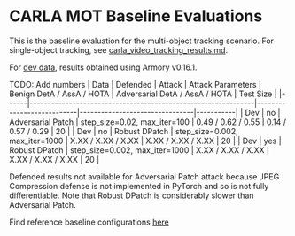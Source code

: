 # CARLA MOT Baseline Evaluations

This is the baseline evaluation for the multi-object tracking scenario.  For single-object tracking, see [carla_video_tracking_results.md](../baseline_results/carla_video_tracking_results.md).

For [dev data](../armory/data/adversarial/carla_mot_dev.py), results obtained using Armory v0.16.1.

TODO: Add numbers
| Data | Defended | Attack            | Attack Parameters              | Benign DetA / AssA / HOTA | Adversarial DetA / AssA / HOTA | Test Size |
|------|---------------------------------------------------------------|---------------------------|--------------------------------|-----------|
| Dev  | no       | Adversarial Patch | step_size=0.02, max_iter=100   | 0.49 / 0.62 / 0.55        |  0.14 / 0.57 / 0.29            | 20        |
| Dev  | no       | Robust DPatch     | step_size=0.002, max_iter=1000 | X.XX / X.XX / X.XX        |  X.XX / X.XX / X.XX            | 20        |
| Dev  | yes      | Robust DPatch     | step_size=0.002, max_iter=1000 | X.XX / X.XX / X.XX        |  X.XX / X.XX / X.XX            | 20        |

Defended results not available for Adversarial Patch attack because JPEG Compression defense is not implemented in PyTorch and so is not fully differentiable.
Note that Robust DPatch is considerably slower than Adversarial Patch.

Find reference baseline configurations [here](../scenario_configs/eval6/carla_mot)